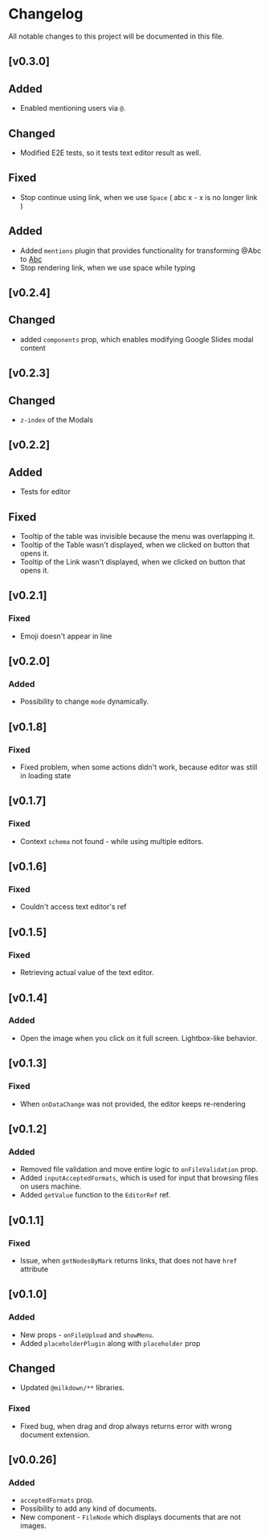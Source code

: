 # Changelog

All notable changes to this project will be documented in this file.

## [v0.3.0]

## Added
- Enabled mentioning users via `@`.

## Changed
- Modified E2E tests, so it tests text editor result as well.

## Fixed
- Stop continue using link, when we use `Space` ( abc x - x is no longer link )


## Added
- Added `mentions` plugin that provides functionality for transforming @Abc to [Abc](href)
- Stop rendering link, when we use space while typing

## [v0.2.4]

## Changed
- added `components` prop, which enables modifying Google Slides modal content

## [v0.2.3]

## Changed
- `z-index` of the Modals

## [v0.2.2]

## Added
- Tests for editor

## Fixed
- Tooltip of the table was invisible because the menu was overlapping it.
- Tooltip of the Table wasn't displayed, when we clicked on button that opens it.
- Tooltip of the Link wasn't displayed, when we clicked on button that opens it.

## [v0.2.1]

### Fixed
- Emoji doesn't appear in line

## [v0.2.0]

### Added
- Possibility to change `mode` dynamically.

## [v0.1.8]

### Fixed
- Fixed problem, when some actions didn't work, because editor was still in loading state

## [v0.1.7]

### Fixed
- Context `schema` not found - while using multiple editors.

## [v0.1.6]

### Fixed
- Couldn't access text editor's ref

## [v0.1.5]

### Fixed
- Retrieving actual value of the text editor.

## [v0.1.4]

### Added
- Open the image when you click on it full screen. Lightbox-like behavior.

## [v0.1.3]

### Fixed
- When `onDataChange` was not provided, the editor keeps re-rendering

## [v0.1.2]

### Added

- Removed file validation and move entire logic to `onFileValidation` prop.
- Added `inputAcceptedFormats`, which is used for input that browsing files on users machine.
- Added `getValue` function to the `EditorRef` ref.

## [v0.1.1]

### Fixed
- Issue, when `getNodesByMark` returns links, that does not have `href` attribute

## [v0.1.0]

### Added
- New props - `onFileUpload` and `showMenu`.
- Added `placeholderPlugin` along with `placeholder` prop

## Changed
- Updated `@milkdown/**` libraries.

### Fixed
- Fixed bug, when drag and drop always returns error with wrong document extension.

## [v0.0.26]

### Added

- `acceptedFormats` prop.
- Possibility to add any kind of documents.
- New component - `FileNode` which displays documents that are not images.
